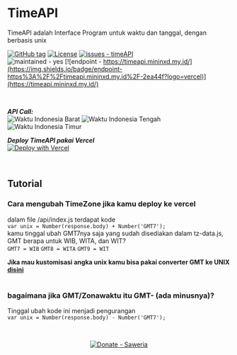 # TimeAPI 
TimeAPI adalah Interface Program untuk waktu dan tanggal, dengan berbasis unix



[![GitHub tag](https://img.shields.io/github/tag/mininxd/timeAPI?include_prereleases=&sort=semver&color=blue)](https://github.com/mininxd/timeAPI/releases/)
[![License](https://img.shields.io/badge/License-MIT-blue)](https://github.com/mininxd/timeAPI/blob/main/LICENSE)
[![issues - timeAPI](https://img.shields.io/github/issues/mininxd/timeAPI)](https://github.com/mininxd/timeAPI/issues)
<br>
![maintained - yes](https://img.shields.io/badge/maintained-yes-blue)
[![endpoint - https://timeapi.mininxd.my.id/](https://img.shields.io/badge/endpoint-https%3A%2F%2Ftimeapi.mininxd.my.id%2F-2ea44f?logo=vercel)](https://timeapi.mininxd.my.id/)

<br>

***API Call:*** <br>
![Waktu Indonesia Barat](https://img.shields.io/badge/dynamic/json?label=Waktu+Indonesia+Barat&query=wib%5B0%5D.time24&url=https%3A%2F%2Ftimeapi.mininxd.my.id)
![Waktu Indonesia Tengah](https://img.shields.io/badge/dynamic/json?label=Waktu+Indonesia+Tengah&query=wita%5B0%5D.time24&url=https%3A%2F%2Ftimeapi.mininxd.my.id)
![Waktu Indonesia Timur](https://img.shields.io/badge/dynamic/json?label=Waktu+Indonesia+Timur&query=wit%5B0%5D.time24&url=https%3A%2F%2Ftimeapi.mininxd.my.id)
<br>

***Deploy TimeAPI pakai Vercel***<br>
[![Deploy with Vercel](https://vercel.com/button)](https://vercel.com/new/clone?repository-url=https%3A%2F%2Fgithub.com%2Fmininxd%2FtimeAPI)


<br>

## Tutorial

### Cara mengubah TimeZone jika kamu deploy ke vercel

dalam file /api/index.js terdapat kode<br>
`var unix = Number(response.body) + Number('GMT7');`<br>
kamu tinggal ubah GMT7nya saja yang sudah disediakan dalam tz-data.js,<br> GMT berapa untuk WIB, WITA, dan WIT?<br>
`GMT7 = WIB` `GMT8 = WITA` `GMT9 = WIT`<br>

**Jika mau kustomisasi angka unix
kamu bisa pakai converter GMT ke UNIX [disini](https://mininxd.github.io/timeAPI/docs/)**
<br>
<br>
### bagaimana jika GMT/Zonawaktu itu GMT- (ada minusnya)?
Tinggal ubah kode ini menjadi pengurangan<br>
`var unix = Number(response.body) - Number('GMT7');`

<br>

<center>
 
  [![Donate - Saweria](https://img.shields.io/badge/Donate-Saweria-2ea44f?style=for-the-badge)](https://saweria.co/mininxd)
  
</center>

